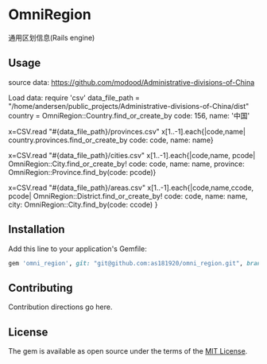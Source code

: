 # OmniRegion
通用区划信息(Rails engine)

## Usage
source data: https://github.com/modood/Administrative-divisions-of-China

Load data:
require 'csv'
data_file_path = "/home/andersen/public_projects/Administrative-divisions-of-China/dist"
country = OmniRegion::Country.find_or_create_by code: 156, name: '中国'

x=CSV.read "#{data_file_path}/provinces.csv"
x[1..-1].each{|code,name| country.provinces.find_or_create_by code: code, name: name}

x=CSV.read "#{data_file_path}/cities.csv"
x[1..-1].each{|code,name, pcode| OmniRegion::City.find_or_create_by! code: code, name: name, province: OmniRegion::Province.find_by(code: pcode)}

x=CSV.read "#{data_file_path}/areas.csv"
x[1..-1].each{|code,name,ccode, pcode| OmniRegion::District.find_or_create_by! code: code, name: name, city: OmniRegion::City.find_by(code: ccode) }

## Installation
Add this line to your application's Gemfile:

```ruby
gem 'omni_region', git: "git@github.com:as181920/omni_region.git", branch: "master"
```

## Contributing
Contribution directions go here.

## License
The gem is available as open source under the terms of the [MIT License](https://opensource.org/licenses/MIT).
